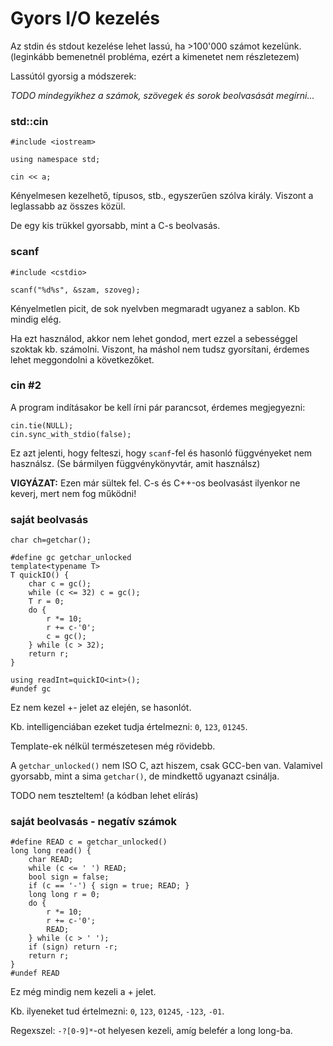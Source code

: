 # Gyors I/O kezelés

Az stdin és stdout kezelése lehet lassú, ha >100'000 számot kezelünk. (leginkább bemenetnél probléma, ezért a kimenetet nem részletezem)

Lassútól gyorsig a módszerek:

*TODO mindegyikhez a számok, szövegek és sorok beolvasását megírni...*

### std::cin

`#include <iostream>`

`using namespace std;`

`cin << a;`

Kényelmesen kezelhető, típusos, stb., egyszerűen szólva király. Viszont a leglassabb az összes közül.


De egy kis trükkel gyorsabb, mint a C-s beolvasás.

### scanf

`#include <cstdio>`

`scanf("%d%s", &szam, szoveg);`

Kényelmetlen picit, de sok nyelvben megmaradt ugyanez a sablon. Kb mindig elég.

Ha ezt használod, akkor nem lehet gondod, mert ezzel a sebességgel szoktak kb. számolni. Viszont, ha máshol nem tudsz gyorsítani, érdemes lehet meggondolni a következőket.

### cin #2

A program indításakor be kell írni pár parancsot, érdemes megjegyezni:

```
cin.tie(NULL);
cin.sync_with_stdio(false);
```

Ez azt jelenti, hogy felteszi, hogy `scanf`-fel és hasonló függvényeket nem használsz. (Se bármilyen függvénykönyvtár, amit használsz)

**VIGYÁZAT:** Ezen már sültek fel. C-s és C++-os beolvasást ilyenkor ne keverj, mert nem fog működni!

### saját beolvasás

`char ch=getchar();`

```
#define gc getchar_unlocked
template<typename T>
T quickIO() {
    char c = gc();
    while (c <= 32) c = gc();
    T r = 0;
    do {
        r *= 10;
        r += c-'0';
        c = gc();
    } while (c > 32);
    return r;
}

using readInt=quickIO<int>();
#undef gc
```

Ez nem kezel +- jelet az elején, se hasonlót.

Kb. intelligenciában ezeket tudja értelmezni: `0`, `123`, `01245`.

Template-ek nélkül természetesen még rövidebb.

A `getchar_unlocked()` nem ISO C, azt hiszem, csak GCC-ben van. Valamivel gyorsabb, mint a sima `getchar()`, de mindkettő ugyanazt csinálja.

TODO nem teszteltem! (a kódban lehet elírás)

### saját beolvasás - negatív számok

```
#define READ c = getchar_unlocked()
long long read() {
    char READ;
    while (c <= ' ') READ;
    bool sign = false;
    if (c == '-') { sign = true; READ; }
    long long r = 0;
    do {
        r *= 10;
        r += c-'0';
        READ;
    } while (c > ' ');
    if (sign) return -r;
    return r;
}
#undef READ
```

Ez még mindig nem kezeli a + jelet.

Kb. ilyeneket tud értelmezni: `0`, `123`, `01245`, `-123`, `-01`.

Regexszel: `-?[0-9]*`-ot helyesen kezeli, amíg belefér a long long-ba.
